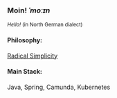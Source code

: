 ### Moin! *ˈmoːɪn* 
<small>*Hello!* (in North German dialect)</small>

#### Philosophy:
[Radical Simplicity](https://www.radicalsimpli.city/)

#### Main Stack:
Java, Spring, Camunda, Kubernetes
